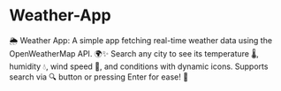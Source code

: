 # Weather-App
🌦️ Weather App: A simple app fetching real-time weather data using the OpenWeatherMap API. 🌍✨ Search any city to see its temperature 🌡️, humidity 💧, wind speed 💨, and conditions with dynamic icons. Supports search via 🔍 button or pressing Enter for ease! 🚀
